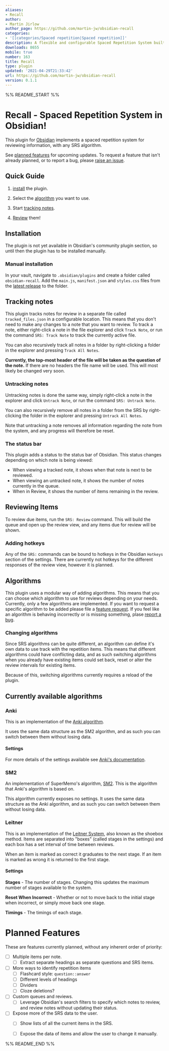 ```yaml
---
aliases:
- Recall
author:
- Martin Jirlow
author_page: https://github.com/martin-jw/obsidian-recall
categories:
- '[[categories/Spaced repetition|Spaced repetition]]'
description: A flexible and configurable Spaced Repetition System built into Obsidian.
downloads: 8655
mobile: true
number: 163
title: Recall
type: plugin
updated: '2021-04-29T21:33:42'
url: https://github.com/martin-jw/obsidian-recall
version: 0.1.1
---
```


%% README_START %%

# Recall - Spaced Repetition System in Obsidian!
This plugin for [Obsidian](https://obsidian.md/) implements a spaced repetition system for reviewing information, with any SRS algorithm.

See [planned features](https://github.com/martin-jw/obsidian-recall#planned-features) for upcoming updates. To request a feature that isn't already planned, or to report a bug, please [raise an issue](https://github.com/martin-jw/obsidian-recall/issues).

## Quick Guide

1. [install](https://github.com/martin-jw/obsidian-recall#installation) the plugin.

2. Select the [algorithm](https://github.com/martin-jw/obsidian-recall#algorithms) you want to use.

3. Start [tracking notes](https://github.com/martin-jw/obsidian-recall#tracking-notes).

4. [Review](https://github.com/martin-jw/obsidian-recall#review) them!

## Installation
The plugin is not yet available in Obsidian's community plugin section, so until then the plugin has to be installed manually.

### Manual installation
In your vault, navigate to `.obsidian/plugins` and create a folder called `obsidian-recall`. Add the `main.js`, `manifest.json` and `styles.css` files from the [latest release](https://github.com/martin-jw/obsidian-recall/releases) to the folder.

## Tracking notes
This plugin tracks notes for review in a separate file called `tracked_files.json` in a configurable location. This means that you don't need to make any changes to a note that you want to review. To track a note, either right-click a note in the file explorer and click `Track Note`, or run the command `SRS: Track Note` to track the currently active file.

You can also recursively track all notes in a folder by right-clicking a folder in the explorer and pressing `Track All Notes`.

**Currently, the top-most header of the file will be taken as the question of the note.** If there are no headers the file name will be used. This will most likely be changed very soon.

### Untracking notes

Untracking notes is done the same way, simply right-click a note in the explorer and click `Untrack Note`, or run the command `SRS: Untrack Note`.

You can also recursively remove all notes in a folder from the SRS by right-clicking the folder in the explorer and pressing `Untrack All Notes`.

Note that untracking a note removes all information regarding the note from the system, and any progress will therefore be reset.

### The status bar

This plugin adds a status to the status bar of Obsidian. This status changes depending on which note is being viewed:
- When viewing a tracked note, it shows when that note is next to be reviewed.
- When viewing an untracked note, it shows the number of notes currently in the queue.
- When in Review, it shows the number of items remaining in the review.

## Reviewing Items
To review due items, run the `SRS: Review` command. This will build the queue and open up the review view, and any items due for review will be shown.

### Adding hotkeys
Any of the `SRS:` commands can be bound to hotkeys in the Obsidian `Hotkeys` section of the settings. There are currently not hotkeys for the different responses of the review view, however it is planned.

## Algorithms

This plugin uses a modular way of adding algorithms. This means that you can choose which algorithm to use for reviews depending on your needs. Currently, only a few algorithms are implemented. If you want to request a specific algorithm to be added please file a [feature request](https://github.com/martin-jw/obsidian-recall/issues). If you feel like an algorithm is behaving incorrectly or is missing something, plase [report a bug](https://github.com/martin-jw/obsidian-recall/issues).

### Changing algorithms

Since SRS algorithms can be quite different, an algorithm can define it's own data to use track with the repetition items. This means that different algorithms could have conflicting data, and as such switching algorithms when you already have existing items could set back, reset or alter the review intervals for existing items.

Because of this, switching algorithms currently requires a reload of the plugin.

## Currently available algorithms

### Anki

This is an implementation of the [Anki algorithm](https://faqs.ankiweb.net/what-spaced-repetition-algorithm.html). 

It uses the same data structure as the SM2 algorithm, and as such you can switch between them without losing data.

#### Settings

For more details of the settings available see [Anki's documentation](https://docs.ankiweb.net/#/deck-options).

### SM2

An implementation of SuperMemo's algorithm, [SM2](https://www.supermemo.com/en/archives1990-2015/english/ol/sm2). This is the algorithm that Anki's algorithm is based on.

This algorithm currently exposes no settings. It uses the same data structure as the Anki algorithm, and as such you can switch between them without losing data.

### Leitner

This is an implementation of the [Leitner System](https://www.wikiwand.com/en/Leitner_system), also known as the shoebox method. Items are separated into "boxes" (called stages in the settings) and each box has a set interval of time between reviews. 

When an item is marked as correct it graduates to the next stage. If an item is marked as wrong it is returned to the first stage.

#### Settings

**Stages** - The number of stages. Changing this updates the maximum number of stages available to the system.

**Reset When Incorrect** - Whether or not to move back to the initial stage when incorrect, or simply move back one stage.

**Timings** - The timings of each stage.

# Planned Features

These are features currently planned, without any inherent order of priority:

- [ ] Multiple items per note.
  - [ ] Extract separate headings as separate questions and SRS items.
- [ ] More ways to identify repetition items
  - [ ] Flashcard style: `question::answer`
  - [ ] Different levels of headings
  - [ ] Dividers
  - [ ] Cloze deletions?
- [ ] Custom queues and reviews.
  - [ ] Leverage Obsidian's search filters to specify which notes to review, and review notes without updating their status.
- [ ] Expose more of the SRS data to the user.
  - [ ] Show lists of all the current items in the SRS.
  - [ ] Expose the data of items and allow the user to change it manually.


%% README_END %%